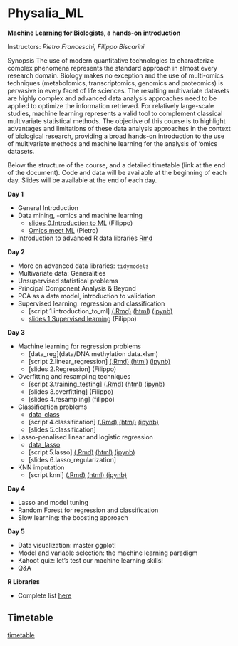 # Physalia_ML


**Machine Learning for Biologists, a hands-on introduction**

Instructors: *Pietro Franceschi, Filippo Biscarini*

Synopsis
The use of modern quantitative technologies to characterize complex phenomena represents the standard approach in almost every research domain. Biology makes no exception and the use of multi-omics techniques (metabolomics, transcriptomics, genomics and proteomics) is pervasive in every facet of life sciences. The resulting multivariate datasets are highly complex and advanced data analysis approaches need to be applied to optimize the information retrieved. For relatively large-scale studies, machine learning represents a valid tool to complement classical multivariate statistical methods.
The objective of this course is to highlight advantages and limitations of these data analysis approaches in the context of biological research, providing a broad hands-on introduction to the use of multivariate methods and machine learning for the analysis of ‘omics datasets.

Below the structure of the course, and a detailed timetable (link at the end of the document).
Code and data will be available at the beginning of each day. Slides will be available at the end of each day.


**Day 1**

* General Introduction 
* Data mining, -omics and machine learning
    * [slides 0.Introduction to ML](slides/0.introduction_to_machine_learning.pdf) (Filippo) 
    * [Omics meet ML](slides/Omics_meet_ML.pdf) (Pietro) 
* Introduction to advanced R data libraries [Rmd](scripts/Day_1.Rmd)

**Day 2**
* More on advanced data libraries: `tidymodels`
* Multivariate data: Generalities
* Unsupervised statistical problems
* Principal Component Analysis & Beyond
* PCA as a data model, introduction to validation
* Supervised learning: regression and classification
   * [script 1.introduction_to_ml] [(.Rmd)](scripts/1.introduction_to_ml.Rmd) [(html)](scripts/1.introduction_to_ml.html) [(ipynb)](scripts/1.introduction_to_ml.ipynb) 
   * [slides 1.Supervised learning](slides/1.supervised_learning.pdf)  (Filippo) 

**Day 3**
* Machine learning for regression problems
   * [data_reg](data/DNA methylation data.xlsm)
   * [script 2.linear_regression] [(.Rmd)](scripts/2.linear_regression.Rmd) [(html)](scripts/2.linear_regression.html) [(ipynb)](scripts/2.linear_regression.ipynb) 
   * [slides 2.Regression] (Filippo)
* Overfitting and resampling techniques
   * [script 3.training_testing] [(.Rmd)](scripts/3.training_testing.Rmd) [(html)](scripts/3.training_testing.html) [(ipynb)](scripts/3.training_testing.ipynb)
   * [slides 3.overfitting] (Filippo)
   * [slides 4.resampling] (filippo)
* Classification problems
   * [data_class](data/dogs_imputed_reduced.raw) 
   * [script 4.classification] [(.Rmd)](scripts/4.classification.Rmd) [(html)](scripts/4.classification.html) [(ipynb)](scripts/4.classification.ipynb)
   * [slides 5.classification]
* Lasso-penalised linear and logistic regression
   * [data_lasso](data/dogs_imputed.raw) 
   * [script 5.lasso] [(.Rmd)](scripts/5.lasso.Rmd) [(html)](scripts/5.lasso.html) [(ipynb)](scripts/5.lasso.ipynb)
   * [slides 6.lasso_regularization]
* KNN imputation
   * [script knni] [(.Rmd)](scripts/knni.Rmd) [(html)](scripts/knni.html) [(ipynb)](scripts/knni.ipynb)

**Day 4**
* Lasso and model tuning
* Random Forest for regression and classification
* Slow learning: the boosting approach

**Day 5**
* Data visualization: master ggplot!
* Model and variable selection: the machine learning paradigm
* Kahoot quiz: let’s test our machine learning skills!
* Q&A

**R Libraries**
* Complete list [here](https://github.com/pietrofranceschi/Physalia_ML/blob/main/r_packages.R)

## Timetable
[timetable](https://docs.google.com/spreadsheets/d/1KJlq50n6D_TxiQWGZhsVhJVmQWgiPh37WoBmexnMT1k/edit?usp=sharing)



